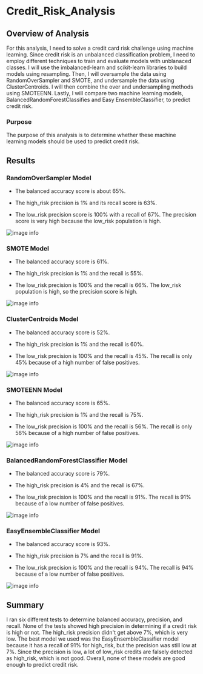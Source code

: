 # Credit_Risk_Analysis

## Overview of Analysis

For this analysis, I need to solve a credit card risk challenge using machine learning. Since credit risk is an unbalanced classification problem, I need to employ different techniques to train and evaluate models with unblanaced classes. I will use the imbalanced-learn and scikit-learn libraries to build models using resampling. Then, I will oversample the data using RandomOverSampler and SMOTE, and undersample the data using ClusterCentroids. I will then combine the over and undersampling methods using SMOTEENN. Lastly, I will compare two machine learning models, BalancedRandomForestClassifies and Easy EnsembleClassifier, to predict credit risk. 

### Purpose

The purpose of this analysis is to determine whether these machine learning models should be used to predict credit risk.

## Results

### RandomOverSampler Model

* The balanced accuracy score is about 65%.

* The high_risk precision is 1% and its recall score is 63%.

* The low_risk precision score is 100% with a recall of 67%. The precision score is very high because the low_risk population is high.

![image info](./Resources/randomoversampler.png)

### SMOTE Model

* The balanced accuracy score is 61%.

* The high_risk precision is 1% and the recall is 55%.

* The low_risk precision is 100% and the recall is 66%. The low_risk population is high, so the precision score is high.

![image info](./Resources/smote.png)

### ClusterCentroids Model

* The balanced accuracy score is 52%.

* The high_risk precision is 1% and the recall is 60%.

* The low_risk precision is 100% and the recall is 45%. The recall is only 45% because of a high number of false positives.

![image info](./Resources/clustercentroids.png)

### SMOTEENN Model

* The balanced accuracy score is 65%.

* The high_risk precision is 1% and the recall is 75%.

* The low_risk precision is 100% and the recall is 56%. The recall is only 56% because of a high number of false positives.

![image info](./Resources/smoteenn.png)

### BalancedRandomForestClassifier Model

* The balanced accuracy score is 79%.

* The high_risk precision is 4% and the recall is 67%.

* The low_risk precision is 100% and the recall is 91%. The recall is 91% because of a low number of false positives.

![image info](./Resources/balancedrandomforestclassifier.png)

### EasyEnsembleClassifier Model

* The balanced accuracy score is 93%.

* The high_risk precision is 7% and the recall is 91%.

* The low_risk precision is 100% and the recall is 94%. The recall is 94% because of a low number of false positives.

![image info](./Resources/easyensembleclassifier.png)

## Summary

I ran six different tests to determine balanced accuracy, precision, and recall. None of the tests showed high precision in determining if a credit risk is high or not. The high_risk precision didn't get above 7%, which is very low. The best model we used was the EasyEnsembleClassifier model because it has a recall of 91% for high_risk, but the precision was still low at 7%. Since the precision is low, a lot of low_risk credits are falsely detected as high_risk, which is not good. Overall, none of these models are good enough to predict credit risk.